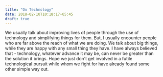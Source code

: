 ```yaml
---
title: "On Technology"
date: 2018-02-10T10:18:17+05:45
draft: true
---
```


We usually talk about improving lives of people through the use of technology and simplifying things for them. But, I usually encounter people who are far above the reach of what we are doing. We talk about big things, while they are happy with any small thing they have. I have always believed that - technology, whatever advance it may be, can never be greater than the solution it brings. Hope we just don't get involved in a futile technological pursuit while whom we fight for have already found some other simple way out.